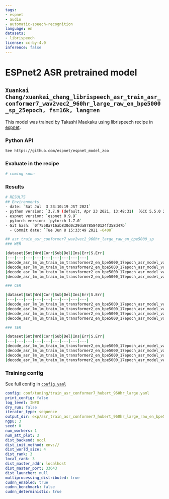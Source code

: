 ```yaml
---
tags:
- espnet
- audio
- automatic-speech-recognition
language: en
datasets:
- librispeech
license: cc-by-4.0
inference: false
---
```


# ESPnet2 ASR pretrained model

## `Xuankai Chang/xuankai_chang_librispeech_asr_train_asr_conformer7_wav2vec2_960hr_large_raw_en_bpe5000_sp_25epoch, fs=16k, lang=en`

This model was trained by Takashi Maekaku using librispeech recipe in [espnet](https://github.com/espnet/espnet/).

### Python API

```text
See https://github.com/espnet/espnet_model_zoo
```

### Evaluate in the recipe

```python
# coming soon
```

### Results

```bash
# RESULTS
## Environments
- date: `Sat Jul  3 23:10:19 JST 2021`
- python version: `3.7.9 (default, Apr 23 2021, 13:48:31)  [GCC 5.5.0 20171010]`
- espnet version: `espnet 0.9.9`
- pytorch version: `pytorch 1.7.0`
- Git hash: `0f7558a716ab830d0c29da8785840124f358d47b`
  - Commit date: `Tue Jun 8 15:33:49 2021 -0400`

## asr_train_asr_conformer7_wav2vec2_960hr_large_raw_en_bpe5000_sp
### WER

|dataset|Snt|Wrd|Corr|Sub|Del|Ins|Err|S.Err|
|---|---|---|---|---|---|---|---|---|
|decode_asr_lm_lm_train_lm_transformer2_en_bpe5000_17epoch_asr_model_valid.acc.best/dev_clean|2703|54402|98.3|1.6|0.2|0.2|1.9|24.9|
|decode_asr_lm_lm_train_lm_transformer2_en_bpe5000_17epoch_asr_model_valid.acc.best/dev_other|2864|50948|95.1|4.3|0.6|0.4|5.4|42.8|
|decode_asr_lm_lm_train_lm_transformer2_en_bpe5000_17epoch_asr_model_valid.acc.best/test_clean|2620|52576|98.1|1.7|0.2|0.2|2.2|26.8|
|decode_asr_lm_lm_train_lm_transformer2_en_bpe5000_17epoch_asr_model_valid.acc.best/test_other|2939|52343|95.3|4.1|0.6|0.5|5.2|45.8|

### CER

|dataset|Snt|Wrd|Corr|Sub|Del|Ins|Err|S.Err|
|---|---|---|---|---|---|---|---|---|
|decode_asr_lm_lm_train_lm_transformer2_en_bpe5000_17epoch_asr_model_valid.acc.best/dev_clean|2703|288456|99.5|0.2|0.2|0.2|0.6|24.9|
|decode_asr_lm_lm_train_lm_transformer2_en_bpe5000_17epoch_asr_model_valid.acc.best/dev_other|2864|265951|98.1|1.0|0.9|0.5|2.4|42.8|
|decode_asr_lm_lm_train_lm_transformer2_en_bpe5000_17epoch_asr_model_valid.acc.best/test_clean|2620|281530|99.5|0.2|0.3|0.2|0.7|26.8|
|decode_asr_lm_lm_train_lm_transformer2_en_bpe5000_17epoch_asr_model_valid.acc.best/test_other|2939|272758|98.3|0.8|0.9|0.5|2.3|45.8|

### TER

|dataset|Snt|Wrd|Corr|Sub|Del|Ins|Err|S.Err|
|---|---|---|---|---|---|---|---|---|
|decode_asr_lm_lm_train_lm_transformer2_en_bpe5000_17epoch_asr_model_valid.acc.best/dev_clean|2703|68010|97.8|1.6|0.6|0.4|2.6|24.9|
|decode_asr_lm_lm_train_lm_transformer2_en_bpe5000_17epoch_asr_model_valid.acc.best/dev_other|2864|63110|94.1|4.3|1.6|1.1|7.0|42.8|
|decode_asr_lm_lm_train_lm_transformer2_en_bpe5000_17epoch_asr_model_valid.acc.best/test_clean|2620|65818|97.6|1.6|0.8|0.4|2.8|26.8|
|decode_asr_lm_lm_train_lm_transformer2_en_bpe5000_17epoch_asr_model_valid.acc.best/test_other|2939|65101|94.3|4.0|1.8|1.0|6.7|45.8|
```

### Training config

See full config in [`config.yaml`](./exp/asr_train_asr_conformer7_hubert_960hr_large_raw_en_bpe5000_sp/config.yaml)

```yaml
config: conf/tuning/train_asr_conformer7_hubert_960hr_large.yaml
print_config: false
log_level: INFO
dry_run: false
iterator_type: sequence
output_dir: exp/asr_train_asr_conformer7_hubert_960hr_large_raw_en_bpe5000_sp
ngpu: 3
seed: 0
num_workers: 1
num_att_plot: 3
dist_backend: nccl
dist_init_method: env://
dist_world_size: 4
dist_rank: 3
local_rank: 3
dist_master_addr: localhost
dist_master_port: 33643
dist_launcher: null
multiprocessing_distributed: true
cudnn_enabled: true
cudnn_benchmark: false
cudnn_deterministic: true
```

